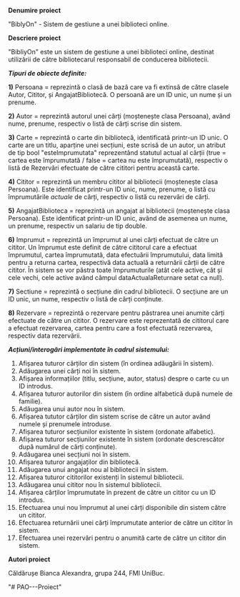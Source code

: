 **Denumire proiect**

"BiblyOn" - Sistem de gestiune a unei biblioteci online.

**Descriere proiect**

"BibliyOn" este un sistem de gestiune a unei biblioteci online, destinat utilizării de către bibliotecarul responsabil de conducerea bibliotecii.

**_Tipuri de obiecte definite:_**

**1)** Persoana = reprezintă o clasă de bază care va fi extinsă de către clasele Autor, Cititor, și AngajatBibliotecă. O persoană are un ID unic, un nume și un prenume.

**2)** Autor = reprezintă autorul unei cărți (moștenește clasa Persoana), având nume, prenume, respectiv o listă de cărți scrise din sistem.

**3)** Carte = reprezintă o carte din bibliotecă, identificată printr-un ID unic. O carte are un titlu, aparține unei secțiuni, este scrisă de un autor,
   un atribut de tip bool "esteImprumutata" reprezentând statutul actual al cărții (true = cartea este împrumutată / false = cartea nu este împrumutată), respectiv o listă de Rezervări efectuate de către cititori pentru această carte.

**4)** Cititor = reprezintă un membru cititor al bibliotecii (moștenește clasa Persoana). Este identificat printr-un ID unic, nume, prenume, o listă cu împrumutările *actuale* de cărți, respectiv o listă cu rezervări de cărți.

**5)** AngajatBiblioteca = reprezintă un angajat al bibliotecii (moștenește clasa Persoana). Este identificat printr-un ID unic, având de asemenea un nume, un prenume, respectiv un salariu de tip double.

**6)** Imprumut = reprezintă un împrumut al unei cărți efectuat de către un cititor. Un împrumut este definit de către cititorul care a efectuat împrumutul, cartea împrumutată, data efectuării împrumutului, data limită pentru a returna cartea, respectivă data actuală a returnării cărții de către cititor. 
   În sistem se vor păstra toate împrumuturile (atât cele active, cât și cele vechi, cele active având câmpul dataActualaReturnare setat ca null).

**7)** Sectiune = reprezintă o secțiune din cadrul bibliotecii. O secțiune are un ID unic, un nume, respectiv o listă de cărți conținute.

**8)** Rezervare = reprezintă o rezervare pentru păstrarea unei anumite cărți efectuate de către un cititor. O rezervare este reprezentată de cititorul care a efectuat rezervarea, cartea pentru care a fost efectuată rezervarea, respectiv data rezervării. 

**_Acțiuni/interogări implementate în cadrul sistemului:_**
1) Afișarea tuturor cărților din sistem (în ordinea adăugării în sistem).
2) Adăugarea unei cărți noi în sistem.
3) Afișarea informațiilor (titlu, secțiune, autor, status) despre o carte cu un ID introdus.
4) Afișarea tuturor autorilor din sistem (în ordine alfabetică după numele de familie).
5) Adăugarea unui autor nou în sistem.
6) Afișarea tututor cărților din sistem scrise de către un autor având numele și prenumele introduse.
7) Afișarea tuturor secțiunilor existente în sistem (ordonate alfabetic).
8) Afișarea tuturor secțiunilor existente în sistem (ordonate descrescător după numărul de cărți conținute).
9) Adăugarea unei secțiuni noi în sistem.
10) Afișarea tuturor angajaților din bibliotecă.
11) Adăugarea unui angajat nou al bibliotecii în sistem.
12) Afișarea tuturor cititorilor existenți în sistemul bibliotecii.
13) Adăugarea unui cititor nou în sistemul bibliotecii.
14) Afișarea cărților împrumutate în prezent de către un cititor cu un ID introdus.
15) Efectuarea unui nou împrumut al unei cărți disponibile din sistem către un cititor.
16) Efectuarea returnării unei cărți împrumutate anterior de către un cititor în sistem.
17) Efectuarea unei rezervări pentru o anumită carte de către un cititor din sistem.

**Autori proiect**

Căldărușe Bianca Alexandra, grupa 244, FMI UniBuc.

"# PAO---Proiect" 
